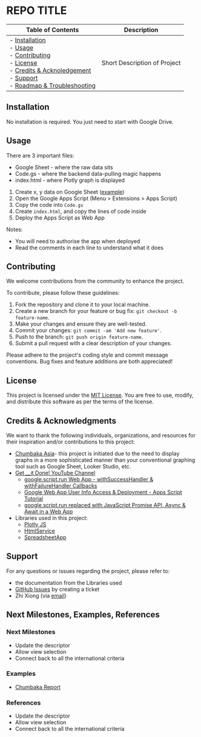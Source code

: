 # REPO TITLE

| Table of Contents | Description |
| -------------- | -------------- |
| - [Installation](#installation) <br> - [Usage](#usage) <br> - [Contributing](#contributing) <br> - [License](#license) <br> - [Credits & Acknoledgement](#credits--acknowledgments) <br> - [Support](#support) <br> - [Roadmap & Troubleshooting](#roadmap--troubleshooting)| Short Description of Project |

## Installation
No installation is required. You just need to start with Google Drive. 

## Usage
There are 3 important files: 
* Google Sheet - where the raw data sits
* Code.gs - where the backend data-pulling magic happens 
* index.html - where Plotly graph is displayed

1. Create x, y data on Google Sheet ([example](https://docs.google.com/spreadsheets/d/1H8SZDZNxe5hCGQFoZO7ZNZ09VNHs1z8rYFwJnoG1BdA/))
1. Open the Google Apps Script (Menu > Extensions > Apps Script)
1. Copy the code into ```Code.gs```
1. Create ```index.html```, and copy the lines of code inside 
1. Deploy the Apps Script as Web App 

Notes: 
* You will need to authorise the app when deployed 
* Read the comments in each line to understand what it does 

## Contributing
We welcome contributions from the community to enhance the project. 

To contribute, please follow these guidelines:
1. Fork the repository and clone it to your local machine.
2. Create a new branch for your feature or bug fix: ```git checkout -b feature-name```.
3. Make your changes and ensure they are well-tested.
1. Commit your changes: ```git commit -am 'Add new feature'```.
1. Push to the branch: ```git push origin feature-name```.
1. Submit a pull request with a clear description of your changes.

Please adhere to the project's coding style and commit message conventions. Bug fixes and feature additions are both appreciated! 

## License
This project is licensed under the [MIT License](https://opensource.org/license/mit). You are free to use, modify, and distribute this software as per the terms of the license.

## Credits & Acknowledgments
We want to thank the following individuals, organizations, and resources for their inspiration and/or contributions to this project:
* [Chumbaka Asia](https://chumbaka.asia/)- this project is initiated due to the need to display graphs in a more sophisticated manner than your conventional graphing tool such as Google Sheet, Looker Studio, etc. 
* [Get __it Done! YouTube Channel](https://www.youtube.com/@get__itdone7958) 
  * [google.script.run Web App - withSuccessHandler & withFailureHandler Callbacks](https://www.youtube.com/watch?v=ZRyxJZRlrWM)
  * [Google Web App User Info Access & Deployment - Apps Script Tutorial](https://www.youtube.com/watch?v=wwDY9iJpmzo)
  * [google.script.run replaced with JavaScript Promise API, Async & Await in a Web App
](https://www.youtube.com/watch?v=x78cKSScFGY)
* Libraries used in this project:
  * [Plotly JS](https://plotly.com/javascript/)
  * [HtmlService](https://developers.google.com/apps-script/reference/html/html-service)
  * [SpreadsheetApp](https://developers.google.com/apps-script/reference/spreadsheet/spreadsheet-app)

## Support
For any questions or issues regarding the project, please refer to: 
* the documentation from the Libraries used
* [GitHub Issues](https://github.com/zhix/AppScript-PlotlyJS/issues) by creating a ticket
* Zhi Xiong (via [email](mailto:zhix.chong@gmail.com))

## Next Milestones, Examples, References
### Next Milestones
* Update the descriptor
* Allow view selection
* Connect back to all the international criteria

### Examples 
* [Chumbaka Report](https://script.google.com/a/macros/chumbaka.asia/s/AKfycbxew5PBE8KLSPOU45zNprhxEmFyUwUYnxI_4fkduVPTrrXAyOHlWRPq3w8ePcl2Y9NofQ/exec)

### References
* Update the descriptor
* Allow view selection
* Connect back to all the international criteria
